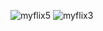 ![myflix5](https://github.com/user-attachments/assets/7f3e2776-3151-4932-842f-aece50c7dd5e)
![myflix3](https://github.com/user-attachments/assets/562959a2-346a-4fa3-9f5d-a86402d11685)
